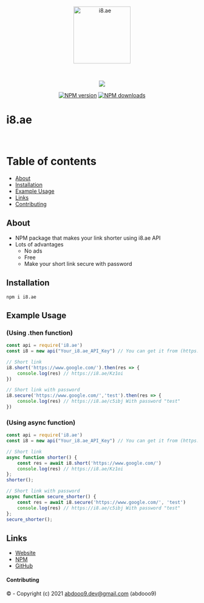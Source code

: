 
<div align="center">
  <br />
  <p>
    <a href="https://i8.ae"><img src="https://discord.com/assets/7c13aa0def6ccb6932f47dedd33f59c1.svg" width="150" alt="i8.ae" /></a>
  </p>
  <br/>
  <p>
	<a href="https://www.npmjs.com/package/i8.ae">
		<img src="https://nodei.co/npm/i8.ae.png">
	</a>
  </p>
  <p>
  <p>
    <a href="https://www.npmjs.com/package/i8.ae"><img src="https://img.shields.io/npm/v/i8.ae.svg?maxAge=3600" alt="NPM version" /></a>
    <a href="https://www.npmjs.com/package/i8.ae"><img src="https://img.shields.io/npm/dt/i8.ae.svg?maxAge=3600" alt="NPM downloads" /></a>
  </p>
</div>

# i8.ae
<br/>

# Table of contents

- [About](#about)
- [Installation](#installation)
- [Example Usage](#example-usage)
- [Links](#links)
- [Contributing](#contributing)

## About 

- NPM package that makes your link shorter using i8.ae API
- Lots of advantages
    - No ads
    - Free
    - Make your short link secure with password

## Installation

```
npm i i8.ae
```


## Example Usage

### (Using .then function)

```js
const api = require('i8.ae')
const i8 = new api("Your_i8.ae_API_Key") // You can get it from (https://i8.ae/user/tools/api)

// Short link
i8.short('https://www.google.com/').then(res => {
    console.log(res) // https://i8.ae/Kz1oi
})

// Short link with password
i8.secure('https://www.google.com/','test').then(res => {
    console.log(res) // https://i8.ae/c5ibj With password "test"
})
```

### (Using async function)

```js
const api = require('i8.ae')
const i8 = new api("Your_i8.ae_API_Key") // You can get it from (https://i8.ae/user/tools/api)

// Short link
async function shorter() {
    const res = await i8.short('https://www.google.com/')
    console.log(res) // https://i8.ae/Kz1oi
};
shorter();

// Short link with password
async function secure_shorter() {
    const res = await i8.secure('https://www.google.com/', 'test')
    console.log(res) // https://i8.ae/c5ibj With password "test"
};
secure_shorter();
```

## Links 
- [Website](https://I8.ae/)
- [NPM](https://www.npmjs.com/package/I8.ae) 
- [GitHub](https://github.com/abdooo9/i8.ae) 

#### Contributing
©  - Copyright (c) 2021 abdooo9.dev@gmail.com (abdooo9)
